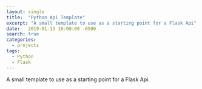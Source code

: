 ```yaml
---
layout: single
title:  "Python Api Template"
excerpt: "A small template to use as a starting point for a Flask Api"
date:   2019-01-13 10:00:00 -0500
search: true
categories:
  - projects
tags:
  - Python
  - Flask
---
```


A small template to use as a starting point for a Flask Api.